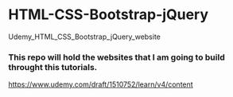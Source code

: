 # HTML-CSS-Bootstrap-jQuery
Udemy_HTML_CSS_Bootstrap_jQuery_website

### This repo will hold the websites that I am going to build throught this tutorials.
  https://www.udemy.com/draft/1510752/learn/v4/content
  

